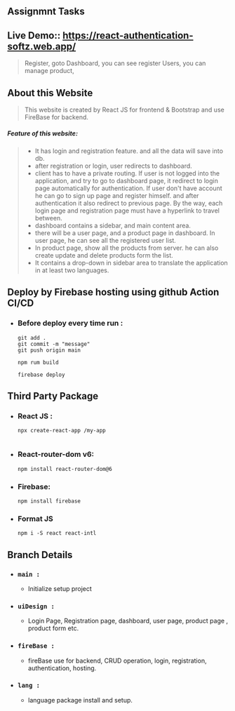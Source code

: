 ## Assignmnt Tasks

## Live Demo:: https://react-authentication-softz.web.app/
> Register, 
> goto Dashboard,
> you can see register Users,
> you can manage product,

## About this Website
> This website is created by React JS for frontend & Bootstrap and use FireBase for backend.
##### Feature of this website: 
  > - It has login and registration feature. and all the data will save into db.
  > - after registration or login, user redirects to dashboard.
  > - client has to have a private routing. If user is not logged into the application, and try to go to dashboard page, it redirect to login page automatically for authentication. If user don't have account he can go to sign up page and register himself. and after authentication it also redirect to previous page. By the way, each login page and registration page must have a hyperlink to travel between.
  > - dashboard contains a sidebar, and main content area. 
  > - there will be a user page, and a product page in dashboard. In user page, he can see all the registered user list. 
  > - In product page, show all the products from server. he can also create update and delete products form the list.
  > - It contains a drop-down in sidebar area to translate the application in at least two languages.


 
 ## Deploy by Firebase hosting using github Action CI/CD
 - ### Before deploy every time run :
    ```
    git add .
    git commit -m "message"
    git push origin main
    ```
    ```
    npm rum build
    ```
    ```
    firebase deploy
    ```
   
## Third Party Package
 - ### React JS :
    ```
    npx create-react-app /my-app
    ```
    ```
 - ### React-router-dom v6: 
    ```
    npm install react-router-dom@6
    ```
  - ### Firebase: 
    ```
    npm install firebase
    ```
  - ### Format JS
    ```
    npm i -S react react-intl
    ```

## Branch Details
  - ### `main :`
    - Initialize setup project
  - ### `uiDesign :`
    - Login Page, Registration page, dashboard, user page, product page , product form etc.
  - ### `fireBase :`
    - fireBase use for backend, CRUD operation, login, registration, authentication, hosting.
  - ### `lang :`
    - language package install and setup.
